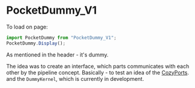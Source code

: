 # PocketDummy_V1

To load on page:

```ts
import PocketDummy from "PocketDummy_V1";
PocketDummy.Display();
```

As mentioned in the header - it's dummy.

The idea was to create an interface, which parts communicates with each other by the pipeline concept. Basically - to test an idea of the [CozyPorts](https://github.com/RDMTSTUDIOS/CozyPorts). and the `DummyKernel`, which is currently in development.
